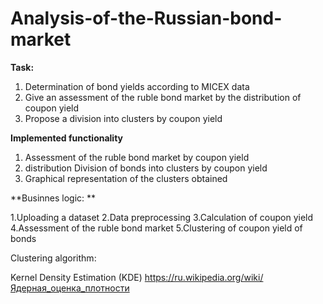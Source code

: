 # Analysis-of-the-Russian-bond-market

**Task:**

1. Determination of bond yields according to MICEX data
2. Give an assessment of the ruble bond market by the distribution of coupon yield
3. Propose a division into clusters by coupon yield


**Implemented functionality**

1. Assessment of the ruble bond market by coupon yield
2.  distribution Division of bonds into clusters by coupon yield 
3.  Graphical representation of the clusters obtained 


**Businnes logic: **

1.Uploading a dataset 
2.Data preprocessing 
3.Calculation of coupon yield 
4.Assessment of the ruble bond market 
5.Clustering of coupon yield of bonds

Clustering algorithm:

Kernel Density Estimation (KDE)
https://ru.wikipedia.org/wiki/Ядерная_оценка_плотности
